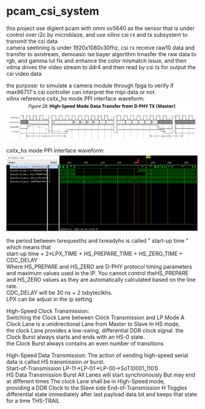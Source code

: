 # pcam_csi_system
this project use digient pcam with omni ov5640 as the sensor that is under control over i2c by microblaze, and use xilinx csi rx and tx subsystem to transmit the csi data  
camera seetining is under 1920x1080x30fhz, csi rx receive raw10 data and transfer to axistream, demoasic ise bayer algorithm trnasfer the raw data to rgb, and gamma lut fix and enhance the color mismatch issue, and then vdma drives the video stream to ddr4 and then read by csi tx for output the csi video data  


the purpose: to simulate a camera module through fpga to verify if max96717's csi controller can interpret the mipi data or not.  
xilinx reference csitx_hs mode PPI interface waveform:   
![alt text](https://github.com/joshuahwfwEE/pcam_csi_system/blob/main/xilinxcsitxhsmode.png?raw=true)  

csitx_hs mode PPI interface waveform:  
![alt text](https://github.com/joshuahwfwEE/pcam_csi_system/blob/main/csitx_hs_ila.png?raw=true)  

the period between txrequesths and txreadyhs is called " start-up time " which means that   
start-up time = 2*LPX_TIME + HS_PREPARE_TIME + HS_ZERO_TIME + CDC_DELAY  
Where HS_PREPARE and HS_ZERO are D-PHY protocol timing parameters and maximum values
used in the IP. You cannot control theHS_PREPARE and HS_ZERO values as they are
automatically calculated based on the line rate.  
CDC_DELAY will be 30 ns + 2 txbyteclkhs.  
LPX can be adjust in the ip setting  


High-Speed Clock Transmission:  
Switching the Clock Lane between Clock Transmission and LP Mode A Clock Lane is a unidirectional Lane from Master to Slave In HS mode,   
the clock Lane provides a low-swing, differential DDR clock signal. the Clock Burst always starts and ends with an HS-0 state.  
the Clock Burst always contains an even number of transitions  


High-Speed Data Transmission:
The action of sending high-speed serial data is called HS transmission or burst.   
Start-of-Transmission LP-11→LP-01→LP-00→SoT(0001_1101)   
HS Data Transmission Burst All Lanes will start synchronously But may end at different times The clock Lane shall be in High-Speed mode,   
providing a DDR Clock to the Slave side End-of-Transmission H Toggles differential state immediately after last payload data bit and keeps that state for a time THS-TRAIL

